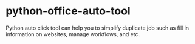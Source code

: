 # python-office-auto-tool
Python auto click tool can help you to simplify duplicate job such as fill in information on websites, manage workflows, and etc. 
